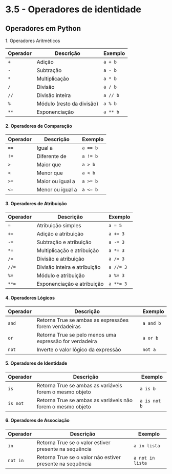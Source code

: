 # 3.5 - Operadores de identidade

## Operadores em Python

1\. Operadores Aritméticos

| Operador | Descrição                 | Exemplo  |
| -------- | ------------------------- | -------- |
| `+`      | Adição                    | `a + b`  |
| `-`      | Subtração                 | `a - b`  |
| `*`      | Multiplicação             | `a * b`  |
| `/`      | Divisão                   | `a / b`  |
| `//`     | Divisão inteira           | `a // b` |
| `%`      | Módulo (resto da divisão) | `a % b`  |
| `**`     | Exponenciação             | `a ** b` |

#### 2. Operadores de Comparação

| Operador | Descrição        | Exemplo  |
| -------- | ---------------- | -------- |
| `==`     | Igual a          | `a == b` |
| `!=`     | Diferente de     | `a != b` |
| `>`      | Maior que        | `a > b`  |
| `<`      | Menor que        | `a < b`  |
| `>=`     | Maior ou igual a | `a >= b` |
| `<=`     | Menor ou igual a | `a <= b` |

#### 3. Operadores de Atribuição

| Operador | Descrição                    | Exemplo   |
| -------- | ---------------------------- | --------- |
| `=`      | Atribuição simples           | `a = 5`   |
| `+=`     | Adição e atribuição          | `a += 3`  |
| `-=`     | Subtração e atribuição       | `a -= 3`  |
| `*=`     | Multiplicação e atribuição   | `a *= 3`  |
| `/=`     | Divisão e atribuição         | `a /= 3`  |
| `//=`    | Divisão inteira e atribuição | `a //= 3` |
| `%=`     | Módulo e atribuição          | `a %= 3`  |
| `**=`    | Exponenciação e atribuição   | `a **= 3` |

#### 4. Operadores Lógicos

| Operador | Descrição                                               | Exemplo   |
| -------- | ------------------------------------------------------- | --------- |
| `and`    | Retorna True se ambas as expressões forem verdadeiras   | `a and b` |
| `or`     | Retorna True se pelo menos uma expressão for verdadeira | `a or b`  |
| `not`    | Inverte o valor lógico da expressão                     | `not a`   |

#### 5. Operadores de Identidade

| Operador | Descrição                                                   | Exemplo      |
| -------- | ----------------------------------------------------------- | ------------ |
| `is`     | Retorna True se ambas as variáveis forem o mesmo objeto     | `a is b`     |
| `is not` | Retorna True se ambas as variáveis não forem o mesmo objeto | `a is not b` |

#### 6. Operadores de Associação

| Operador | Descrição                                                 | Exemplo          |
| -------- | --------------------------------------------------------- | ---------------- |
| `in`     | Retorna True se o valor estiver presente na sequência     | `a in lista`     |
| `not in` | Retorna True se o valor não estiver presente na sequência | `a not in lista` |
